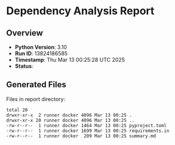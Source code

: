 # Dependency Analysis Report

## Overview

- **Python Version**: 3.10
- **Run ID**: 13824186585
- **Timestamp**: Thu Mar 13 00:25:28 UTC 2025
- **Status**: 

## Generated Files

Files in report directory:
```
total 20
drwxr-xr-x  2 runner docker 4096 Mar 13 00:25 .
drwxr-xr-x 20 runner docker 4096 Mar 13 00:25 ..
-rw-r--r--  1 runner docker 1464 Mar 13 00:25 pyproject.toml
-rw-r--r--  1 runner docker 1699 Mar 13 00:25 requirements.in
-rw-r--r--  1 runner docker  209 Mar 13 00:25 summary.md
```
